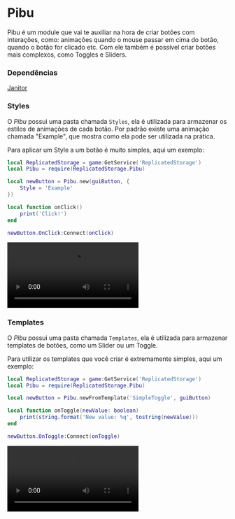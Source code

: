 # Pibu
Pibu é um module que vai te auxiliar na hora de criar botões com interações, como: animações quando o mouse passar em cima do botão, quando o botão for clicado etc. Com ele também é possível criar botões mais complexos, como Toggles e Sliders.

### Dependências
[Janitor](https://github.com/howmanysmall/Janitor)

### Styles
O _Pibu_ possui uma pasta chamada `Styles`, ela é utilizada para armazenar os estilos de animações de cada botão. Por padrão existe uma animação chamada "Example", que mostra como ela pode ser utilizada na prática.

Para aplicar um Style a um botão é muito simples, aqui um exemplo:
```lua
local ReplicatedStorage = game:GetService('ReplicatedStorage')
local Pibu = require(ReplicatedStorage.Pibu)

local newButton = Pibu.new(guiButton, {
	Style = 'Example'
})

local function onClick() 
	print('Click!') 
end

newButton.OnClick:Connect(onClick)
```

![Style_Example](https://cdn.discordapp.com/attachments/565259586341437466/857313690100563978/xvMOWqN1lD.mp4)

### Templates
O _Pibu_ possui uma pasta chamada `Templates`, ela é utilizada para armazenar templates de botões, como um Slider ou um Toggle.

Para utilizar os templates que você criar é extremamente simples, aqui um exemplo:
```lua
local ReplicatedStorage = game:GetService('ReplicatedStorage')
local Pibu = require(ReplicatedStorage.Pibu)

local newButton = Pibu.newFromTemplate('SimpleToggle', guiButton)

local function onToggle(newValue: boolean) 
	print(string.format('New value: %q', tostring(newValue)))
end

newButton.OnToggle:Connect(onToggle)
```

![Template_Example](https://cdn.discordapp.com/attachments/556880110897201163/841428428045549608/Yy6wc5Fr2H.mp4)